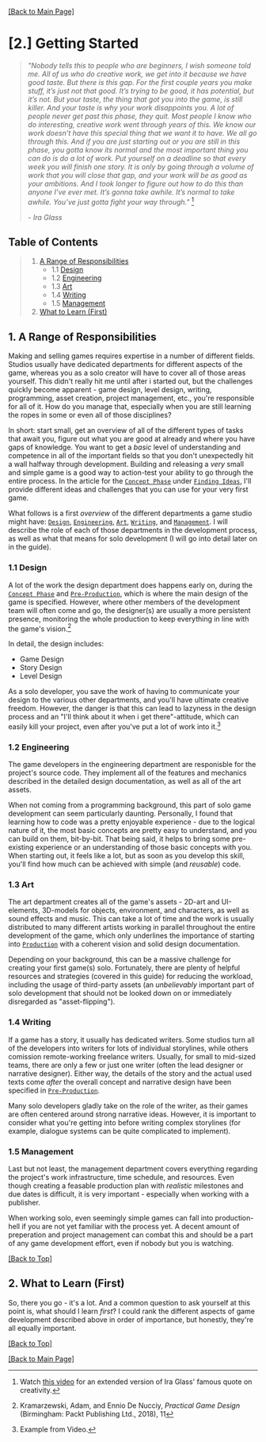 [[Back to Main Page]](../README.md/#production-guide-for-solo-game-development)

<a name="getting-started"></a>
# [2.] Getting Started

> *"Nobody tells this to people who are beginners, I wish someone told me. All of us who do creative work, we get into it because we have good taste. But there is this gap. For the first couple years you make stuff, it’s just not that good. It’s trying to be good, it has potential, but it’s not. But your taste, the thing that got you into the game, is still killer. And your taste is why your work disappoints you. A lot of people never get past this phase, they quit. Most people I know who do interesting, creative work went through years of this. We know our work doesn’t have this special thing that we want it to have. We all go through this. And if you are just starting out or you are still in this phase, you gotta know its normal and the most important thing you can do is do a lot of work. Put yourself on a deadline so that every week you will finish one story. It is only by going through a volume of work that you will close that gap, and your work will be as good as your ambitions. And I took longer to figure out how to do this than anyone I’ve ever met. It’s gonna take awhile. It’s normal to take awhile. You’ve just gotta fight your way through."* [^1]
>
> *- Ira Glass*

[^1]: Watch [this video](https://vimeo.com/85040589) for an extended version of Ira Glass' famous quote on creativity.

<a name="toc"></a>
## Table of Contents

> 1. [A Range of Responsibilities](#responsibilities)
>    - 1.1 [Design](#design)
>    - 1.2 [Engineering](#engineering)
>    - 1.3 [Art](#art)
>    - 1.4 [Writing](#writing)
>    - 1.5 [Management](#management)
> 2. [What to Learn (First)](#learn)

<a name="responsibilities"></a>
## 1. A Range of Responsibilities

Making and selling games requires expertise in a number of different fields. Studios usually have dedicated departments for different aspects of the game, whereas you as a solo creator will have to cover all of those areas yourself. This didn't really hit me until after i started out, but the challenges quickly become apparent - game design, level design, writing, programming, asset creation, project management, etc., you're responsible for all of it. How do you manage that, especially when you are still learning the ropes in some or even all of those disciplines?

In short: start small, get an overview of all of the different types of tasks that await you, figure out what you are good at already and where you have gaps of knowledge. You want to get a *basic* level of understanding and competence in all of the important fields so that you don't unexpectedly hit a wall halfway through development. Building and releasing a *very* small and simple game is a good way to action-test your ability to go through the entire process. In the article for the [`Concept Phase`](3_1_ConceptPhase.md/#concept-phase) under [`Finding Ideas`](#finding-ideas), I'll provide different ideas and challenges that you can use for your very first game.

What follows is a first *overview* of the different departments a game studio might have: [`Design`](#design), [`Engineering`](#engineering), [`Art`](#art), [`Writing`](#writing), and [`Management`](#management). I will describe the role of each of those departments in the development process, as well as what that means for solo development (I will go into detail later on in the guide).

<a name="design"></a>
### 1.1 Design

A lot of the work the design department does happens early on, during the [`Concept Phase`](2_ConceptPhase.md/#concept-phase) and [`Pre-Production`](3_PreProduction.md/#pre-production), which is where the main design of the game is specified. However, where other members of the development team will often come and go, the designer(s) are usually a more persistent presence, monitoring the whole production to keep everything in line with the game's vision.[^2]

[^2]: Kramarzewski, Adam, and Ennio De Nucciy, *Practical Game Design* (Birmingham: Packt Publishing Ltd., 2018), 11

In detail, the design includes:

- Game Design
- Story Design
- Level Design

As a solo developer, you save the work of having to communicate your design to the various other departments, and you'll have ultimate creative freedom. However, the danger is that this can lead to lazyness in the design process and an "I'll think about it when i get there"-attitude, which can easily kill your project, even after you've put a lot of work into it.[^3]

[^3]: Example from Video.

<a name="engineering"></a>
### 1.2 Engineering

The game developers in the engineering department are responisble for the project's source code. They implement all of the features and mechanics described in the detailed design documentation, as well as all of the art assets.

When not coming from a programming background, this part of solo game development can seem particularly daunting. Personally, I found that learning how to code was a pretty enjoyable experience - due to the logical nature of it, the most basic concepts are pretty easy to understand, and you can build on them, bit-by-bit. That being said, it helps to bring some pre-existing experience or an understanding of those basic concepts with you. When starting out, it feels like a lot, but as soon as you develop this skill, you'll find how much can be achieved with simple (and *reusable*) code.

<a name="art"></a>
### 1.3 Art

The art department creates all of the game's assets - 2D-art and UI-elements, 3D-models for objects, environment, and characters, as well as sound effects and music. This can take a lot of time and the work is usually distributed to many different artists working in parallel throughout the entire development of the game, which only underlines the importance of starting into [`Production`](3_3_Production.md/#production) with a coherent vision and solid design documentation.

Depending on your background, this can be a massive challenge for creating your first game(s) solo. Fortunately, there are plenty of helpful resources and strategies (covered in this guide) for reducing the workload, including the usage of third-party assets (an *unbelievably* important part of solo development that should not be looked down on or immediately disregarded as "asset-flipping").

<a name="writing"></a>
### 1.4 Writing

If a game has a story, it usually has dedicated writers. Some studios turn all of the developers into writers for lots of individual storylines, while others comission remote-working freelance writers. Usually, for small to mid-sized teams, there are only a few or just one writer (often the lead designer or narrative designer). Either way, the details of the story and the actual used texts come *after* the overall concept and narrative design have been specified in [`Pre-Production`](3_2_PreProduction.md/#pre-production).

Many solo developers gladly take on the role of the writer, as their games are often centered around strong narrative ideas. However, it is important to consider what you're getting into before writing complex storylines (for example, dialogue systems can be quite complicated to implement).

<a name="management"></a>
### 1.5 Management

Last but not least, the management department covers everything regarding the project's work infrastructure, time schedule, and resources. Even though creating a feasable production plan with *realistic* milestones and due dates is difficult, it is very important - especially when working with a publisher.

When working solo, even seemingly simple games can fall into production-hell if you are not yet familiar with the process yet. A decent amount of preperation and project management can combat this and should be a part of any game development effort, even if nobody but you is watching.

[[Back to Top]](#getting-started)

<a name="learn"></a>
## 2. What to Learn (First)

So, there you go - it's a lot. And a common question to ask yourself at this point is, what should I learn *first*? I could rank the different aspects of game development described above in order of importance, but honestly, they're all equally important.

[[Back to Top]](#getting-started)

[[Back to Main Page]](../README.md/#production-guide-for-solo-game-development)